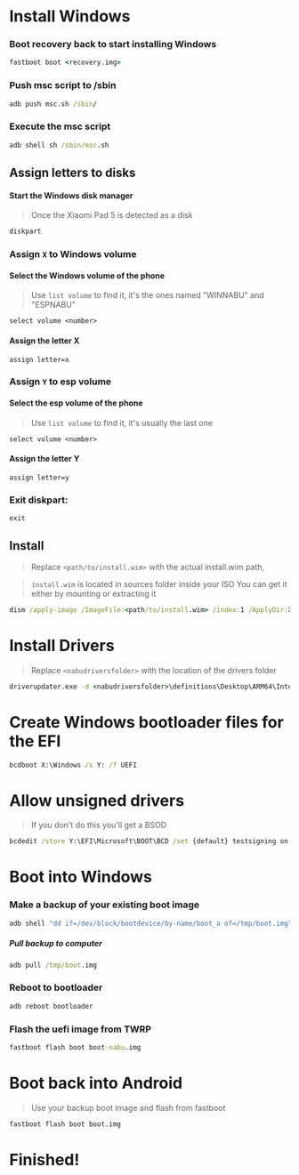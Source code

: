 # Install Windows

### Boot recovery back to start installing Windows

```cmd
fastboot boot <recovery.img>
```

### Push msc script to /sbin

```cmd
adb push msc.sh /sbin/
```

### Execute the msc script

```cmd
adb shell sh /sbin/msc.sh
```

## Assign letters to disks
  

#### Start the Windows disk manager

> Once the Xiaomi Pad 5 is detected as a disk

```cmd
diskpart
```


### Assign `X` to Windows volume

#### Select the Windows volume of the phone
> Use `list volume` to find it, it's the ones named "WINNABU" and "ESPNABU"

```diskpart
select volume <number>
```

#### Assign the letter X
```diskpart
assign letter=x
```

### Assign `Y` to esp volume

#### Select the esp volume of the phone
> Use `list volume` to find it, it's usually the last one

```diskpart
select volume <number>
```

#### Assign the letter Y

```diskpart
assign letter=y
```

### Exit diskpart:
```diskpart
exit
```

  
  

## Install

> Replace `<path/to/install.wim>` with the actual install.wim path,

> `install.wim` is located in sources folder inside your ISO
> You can get it either by mounting or extracting it

```cmd
dism /apply-image /ImageFile:<path/to/install.wim> /index:1 /ApplyDir:X:\
```

# Install Drivers

> Replace `<nabudriversfolder>` with the location of the drivers folder

```cmd
driverupdater.exe -d <nabudriversfolder>\definitions\Desktop\ARM64\Internal\nabu.txt -r <nabudriversfolder> -p X:
```

  

# Create Windows bootloader files for the EFI

```cmd
bcdboot X:\Windows /s Y: /f UEFI
```

  
  

# Allow unsigned drivers

> If you don't do this you'll get a BSOD

```cmd
bcdedit /store Y:\EFI\Microsoft\BOOT\BCD /set {default} testsigning on
```

# Boot into Windows

### Make a backup of your existing boot image

```cmd
adb shell "dd if=/dev/block/bootdevice/by-name/boot_a of=/tmp/boot.img"
```

##### Pull backup to computer

```cmd
adb pull /tmp/boot.img
```

### Reboot to bootloader 

```cmd
adb reboot bootloader
```

### Flash the uefi image from TWRP

```cmd
fastboot flash boot boot-nabu.img
```

# Boot back into Android
> Use your backup boot image and flash from fastboot

```cmd
fastboot flash boot boot.img
```

# Finished!
